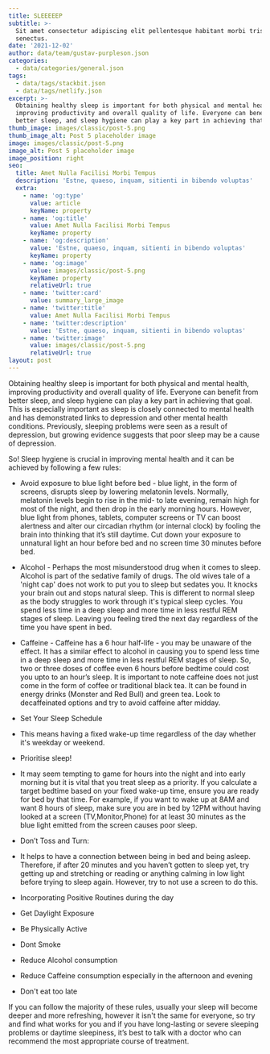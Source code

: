 ```yaml
---
title: SLEEEEEP
subtitle: >-
  Sit amet consectetur adipiscing elit pellentesque habitant morbi tristique
  senectus.
date: '2021-12-02'
author: data/team/gustav-purpleson.json
categories:
  - data/categories/general.json
tags:
  - data/tags/stackbit.json
  - data/tags/netlify.json
excerpt: >-
  Obtaining healthy sleep is important for both physical and mental health,
  improving productivity and overall quality of life. Everyone can benefit from
  better sleep, and sleep hygiene can play a key part in achieving that goal. 
thumb_image: images/classic/post-5.png
thumb_image_alt: Post 5 placeholder image
image: images/classic/post-5.png
image_alt: Post 5 placeholder image
image_position: right
seo:
  title: Amet Nulla Facilisi Morbi Tempus
  description: 'Estne, quaeso, inquam, sitienti in bibendo voluptas'
  extra:
    - name: 'og:type'
      value: article
      keyName: property
    - name: 'og:title'
      value: Amet Nulla Facilisi Morbi Tempus
      keyName: property
    - name: 'og:description'
      value: 'Estne, quaeso, inquam, sitienti in bibendo voluptas'
      keyName: property
    - name: 'og:image'
      value: images/classic/post-5.png
      keyName: property
      relativeUrl: true
    - name: 'twitter:card'
      value: summary_large_image
    - name: 'twitter:title'
      value: Amet Nulla Facilisi Morbi Tempus
    - name: 'twitter:description'
      value: 'Estne, quaeso, inquam, sitienti in bibendo voluptas'
    - name: 'twitter:image'
      value: images/classic/post-5.png
      relativeUrl: true
layout: post
---
```

Obtaining healthy sleep is important for both physical and mental health, improving productivity and overall quality of life. Everyone can benefit from better sleep, and sleep hygiene can play a key part in achieving that goal. This is especially important as sleep is closely connected to mental health and has demonstrated links to depression and other mental health conditions. Previously, sleeping problems were seen as a result of depression, but growing evidence suggests that poor sleep may be a cause of depression.

So! Sleep hygiene is crucial in improving mental health and it can be achieved by following a few rules:

*   Avoid exposure to blue light before bed - blue light, in the form of screens, disrupts sleep by lowering melatonin levels. Normally, melatonin levels begin to rise in the mid- to late evening, remain high for most of the night, and then drop in the early morning hours. However, blue light from phones, tablets, computer screens or TV can boost alertness and alter our circadian rhythm (or internal clock) by fooling the brain into thinking that it’s still daytime. Cut down your exposure to unnatural light an hour before bed and no screen time 30 minutes before bed.

*   Alcohol - Perhaps the most misunderstood drug when it comes to sleep. Alcohol is part of the sedative family of drugs. The old wives tale of a 'night cap' does not work to put you to sleep but sedates you. It knocks your brain out and stops natural sleep. This is different to normal sleep as the body struggles to work through it's typical sleep cycles. You spend less time in a deep sleep and more time in less restful REM stages of sleep. Leaving you feeling tired the next day regardless of the time you have spent in bed.

*   Caffeine - Caffeine has a 6 hour half-life - you may be unaware of the effect. It has a similar effect to alcohol in causing you to spend less time in a deep sleep and more time in less restful REM stages of sleep. So, two or three doses of coffee even 6 hours before bedtime could cost you upto to an hour’s sleep. It is important to note caffeine does not just come in the form of coffee or traditional black tea. It can be found in energy drinks (Monster and Red Bull) and green tea. Look to decaffeinated options and try to avoid caffeine after midday. 

*   Set Your Sleep Schedule

*   This means having a fixed wake-up time regardless of the day whether it's weekday or weekend.

*   Prioritise sleep! 

*   It may seem tempting to game for hours into the night and into early morning but it is vital that you treat sleep as a priority. If you calculate a target bedtime based on your fixed wake-up time, ensure you are ready for bed by that time. For example, if you want to wake up at 8AM and want 8 hours of sleep, make sure you are in bed by 12PM without having looked at a screen (TV,Monitor,Phone) for at least 30 minutes as the blue light emitted from the screen causes poor sleep. 

*   Don’t Toss and Turn:

*   It helps to have a connection between being in bed and being asleep. Therefore, if after 20 minutes and you haven’t gotten to sleep yet, try getting up and stretching or reading or anything calming in low light before trying to sleep again. However, try to not use a screen to do this.

*   Incorporating Positive Routines during the day

*   Get Daylight Exposure

*   Be Physically Active

*   Dont Smoke

*   Reduce Alcohol consumption

*   Reduce Caffeine consumption especially in the afternoon and evening

*   Don't eat too late

If you can follow the majority of these rules, usually your sleep will become deeper and more refreshing, however it isn't the same for everyone, so try and find what works for you and if you have long-lasting or severe sleeping problems or daytime sleepiness, it’s best to talk with a doctor who can recommend the most appropriate course of treatment.
